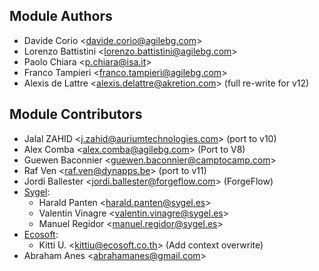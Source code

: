 ## Module Authors

- Davide Corio \<<davide.corio@agilebg.com>\>
- Lorenzo Battistini \<<lorenzo.battistini@agilebg.com>\>
- Paolo Chiara \<<p.chiara@isa.it>\>
- Franco Tampieri \<<franco.tampieri@agilebg.com>\>
- Alexis de Lattre \<<alexis.delattre@akretion.com>\> (full re-write for
  v12)

## Module Contributors

- Jalal ZAHID \<<j.zahid@auriumtechnologies.com>\> (port to v10)
- Alex Comba \<<alex.comba@agilebg.com>\> (Port to V8)
- Guewen Baconnier \<<guewen.baconnier@camptocamp.com>\>
- Raf Ven \<<raf.ven@dynapps.be>\> (port to v11)
- Jordi Ballester \<<jordi.ballester@forgeflow.com>\> (ForgeFlow)
- [Sygel](https://www.sygel.es):
  - Harald Panten \<<harald.panten@sygel.es>\>
  - Valentin Vinagre \<<valentin.vinagre@sygel.es>\>
  - Manuel Regidor \<<manuel.regidor@sygel.es>\>
- [Ecosoft](http://ecosoft.co.th):
  - Kitti U. \<<kittiu@ecosoft.co.th>\> (Add context overwrite)
- Abraham Anes \<<abrahamanes@gmail.com>\>
